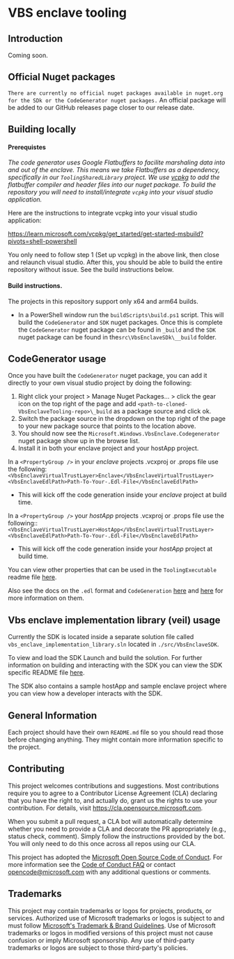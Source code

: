 VBS enclave tooling
================

Introduction
------------
Coming soon.

Official Nuget packages
------------
`There are currently no official nuget packages available in nuget.org for the SDk or the CodeGenerator nuget packages.`
An official package will be added to our GitHub releases page closer to our release date.

Building locally
------------

#### Prerequistes

*The code generator uses Google Flatbuffers to facilite marshaling data into and out of the enclave.
This means we take Flatbuffers as a dependency, specifically in our `ToolingSharedLibrary` project.
We use [vcpkg](https://learn.microsoft.com/vcpkg/get_started/overview) to add the flatbuffer compiler and header files into our nuget package. To build the
repository you will need to install/integrate `vcpkg` into your visual studio application.*

Here are the instructions to integrate vcpkg into your visual studio application:

https://learn.microsoft.com/vcpkg/get_started/get-started-msbuild?pivots=shell-powershell

You only need to follow step 1 (Set up vcpkg) in the above link, then close and relaunch visual studio. 
After this, you should be able to build the entire repository without issue. See the build instructions below.

#### Build instructions.
The projects in this repository support only x64 and arm64 builds. 

- In a PowerShell window run the `buildScripts\build.ps1` script. This will build the `CodeGenerator` and `SDK` nuget packages.
Once this is complete the `CodeGenerator` nuget package can be found in `_build` and the `SDK` nuget package can be found in the`src\VbsEnclaveSDk\__build` folder.

CodeGenerator usage
------------

Once you have built the `CodeGenerator` nuget package, you can add it directly to your own visual studio
project by doing the following:

1. Right click your project > Manage Nuget Packages... > click the gear icon on the top right
   of the page and add `<path-to-cloned-VbsEnclaveTooling-repo>\_build` as a package source and click ok.
1. Switch the package source in the dropdown on the top right of the page to
   your new package source that points to the location above.
1. You should now see the `Microsoft.Windows.VbsEnclave.Codegenerator` nuget package show up in the browse list.
1. Install it in both your enclave project and your hostApp project.
   
In a `<PropertyGroup />` in your *enclave* projects .vcxproj or .props file use the following:
`<VbsEnclaveVirtualTrustLayer>Enclave</VbsEnclaveVirtualTrustLayer>`
`<VbsEnclaveEdlPath>Path-To-Your-.Edl-File</VbsEnclaveEdlPath>`

- This will kick off the code generation inside your *enclave* project at build time.

In a `<PropertyGroup />` your *hostApp* projects .vcxproj or .props file use the following::
`<VbsEnclaveVirtualTrustLayer>HostApp</VbsEnclaveVirtualTrustLayer>`
`<VbsEnclaveEdlPath>Path-To-Your-.Edl-File</VbsEnclaveEdlPath>`

- This will kick off the code generation inside your *hostApp* project at build time.

You can view other properties that can be used in the `ToolingExecutable` readme file [here](./src/ToolingExecutable/README.md).

Also see the docs on the `.edl` format and `CodeGeneration` [here](./docs/edl.md) and [here](./docs/CodeGeneration.md) for more information on them.

Vbs enclave implementation library (veil) usage
------------
Currently the SDK is located inside a separate solution file called `vbs_enclave_implementation_library.sln` 
located in `./src/VbsEnclaveSDK`.

To view and load the SDK Launch and build the solution. For further information on building and interacting
with the SDK you can view the SDK specific README file [here](./src/VbsEnclaveSDK/README.md).

The SDK also contains a sample hostApp and sample enclave project where you can view how a developer interacts
with the SDK.

General Information
------------

Each project should have their own `README.md` file so you should read those
before changing anything. They might contain more information specific to the project.

Contributing
------------

This project welcomes contributions and suggestions.  Most contributions require you to agree to a
Contributor License Agreement (CLA) declaring that you have the right to, and actually do, grant us
the rights to use your contribution. For details, visit https://cla.opensource.microsoft.com.

When you submit a pull request, a CLA bot will automatically determine whether you need to provide
a CLA and decorate the PR appropriately (e.g., status check, comment). Simply follow the instructions
provided by the bot. You will only need to do this once across all repos using our CLA.

This project has adopted the [Microsoft Open Source Code of Conduct](https://opensource.microsoft.com/codeofconduct/).
For more information see the [Code of Conduct FAQ](https://opensource.microsoft.com/codeofconduct/faq/) or
contact [opencode@microsoft.com](mailto:opencode@microsoft.com) with any additional questions or comments.

Trademarks
------------
This project may contain trademarks or logos for projects, products, or services. Authorized use of Microsoft 
trademarks or logos is subject to and must follow 
[Microsoft's Trademark & Brand Guidelines](https://www.microsoft.com/en-us/legal/intellectualproperty/trademarks/usage/general).
Use of Microsoft trademarks or logos in modified versions of this project must not cause confusion or imply Microsoft sponsorship.
Any use of third-party trademarks or logos are subject to those third-party's policies.
